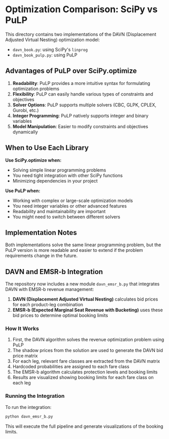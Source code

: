 # Optimization Comparison: SciPy vs PuLP

This directory contains two implementations of the DAVN (Displacement Adjusted Virtual Nesting) optimization model:
- `davn_book.py`: using SciPy's `linprog`
- `davn_book_pulp.py`: using PuLP

## Advantages of PuLP over SciPy.optimize

1. **Readability**: PuLP provides a more intuitive syntax for formulating optimization problems
2. **Flexibility**: PuLP can easily handle various types of constraints and objectives
3. **Solver Options**: PuLP supports multiple solvers (CBC, GLPK, CPLEX, Gurobi, etc.)
4. **Integer Programming**: PuLP natively supports integer and binary variables
5. **Model Manipulation**: Easier to modify constraints and objectives dynamically

## When to Use Each Library

**Use SciPy.optimize when:**
- Solving simple linear programming problems
- You need tight integration with other SciPy functions
- Minimizing dependencies in your project

**Use PuLP when:**
- Working with complex or large-scale optimization models
- You need integer variables or other advanced features
- Readability and maintainability are important
- You might need to switch between different solvers

## Implementation Notes

Both implementations solve the same linear programming problem, but the PuLP version is more readable and easier to extend if the problem requirements change in the future.

## DAVN and EMSR-b Integration

The repository now includes a new module `davn_emsr_b.py` that integrates DAVN with EMSR-b revenue management:

1. **DAVN (Displacement Adjusted Virtual Nesting)** calculates bid prices for each product-leg combination
2. **EMSR-b (Expected Marginal Seat Revenue with Bucketing)** uses these bid prices to determine optimal booking limits

### How It Works

1. First, the DAVN algorithm solves the revenue optimization problem using PuLP
2. The shadow prices from the solution are used to generate the DAVN bid price matrix
3. For each leg, relevant fare classes are extracted from the DAVN matrix
4. Hardcoded probabilities are assigned to each fare class
5. The EMSR-b algorithm calculates protection levels and booking limits
6. Results are visualized showing booking limits for each fare class on each leg

### Running the Integration

To run the integration:
```python
python davn_emsr_b.py
```

This will execute the full pipeline and generate visualizations of the booking limits.

